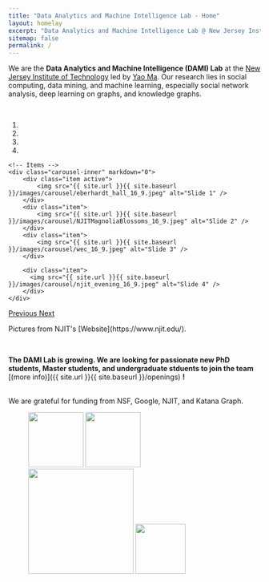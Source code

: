 ```yaml
---
title: "Data Analytics and Machine Intelligence Lab - Home"
layout: homelay
excerpt: "Data Analytics and Machine Intelligence Lab @ New Jersey Institute of Technology."
sitemap: false
permalink: /
---
```


We are the **Data Analytics and Machine Intelligence (DAMI) Lab** at the [New Jersey Institute of Technology](https://www.njit.edu/) led by [Yao Ma](https://web.njit.edu/~ym329/). Our research lies in social computing, data mining, and machine learning, especially social network analysis, deep learning on graphs, and knowledge graphs. 

<br>

<link rel = "stylesheet" href="/dami-lab/main.css">

<div markdown="0" id="carousel" class="carousel slide" data-ride="carousel" data-interval="4000" data-pause="hover" >
    <!-- Menu -->
    <ol class="carousel-indicators">
        <li data-target="#carousel" data-slide-to="0" class="active"></li>
        <li data-target="#carousel" data-slide-to="1"></li>
        <li data-target="#carousel" data-slide-to="2"></li>
        <li data-target="#carousel" data-slide-to="3"></li>
        <!-- <li data-target="#carousel" data-slide-to="4"></li> -->
        <!-- <li data-target="#carousel" data-slide-to="5"></li>
        <li data-target="#carousel" data-slide-to="6"></li> -->
    </ol>

    <!-- Items -->
    <div class="carousel-inner" markdown="0">
        <div class="item active">
            <img src="{{ site.url }}{{ site.baseurl }}/images/carousel/eberhardt_hall_16_9.jpeg" alt="Slide 1" />
        </div>
        <div class="item">
            <img src="{{ site.url }}{{ site.baseurl }}/images/carousel/NJITMagnoliaBlossoms_16_9.jpeg" alt="Slide 2" />
        </div>
        <div class="item">
            <img src="{{ site.url }}{{ site.baseurl }}/images/carousel/wec_16_9.jpeg" alt="Slide 3" />
        </div>

        <div class="item">
          <img src="{{ site.url }}{{ site.baseurl }}/images/carousel/njit_evening_16_9.jpeg" alt="Slide 4" />
        </div>
    </div>
  <a class="left carousel-control" href="#carousel" role="button" data-slide="prev">
    <span class="glyphicon glyphicon-chevron-left" aria-hidden="true"></span>
    <span class="sr-only">Previous</span>
  </a>
  <a class="right carousel-control" href="#carousel" role="button" data-slide="next">
    <span class="glyphicon glyphicon-chevron-right" aria-hidden="true"></span>
    <span class="sr-only">Next</span>
  </a>
</div>

<div class="center">
  <p> Pictures from NJIT's [Website](https://www.njit.edu/).</p>
  <p></p>
  <p></p>
</div>

<br>
 
 **The DAMI Lab is growing. We are looking for passionate new PhD students, Master students, and undergraduate stduents to join the team** [(more info)]({{ site.url }}{{ site.baseurl }}/openings) **!**


<br>
We are grateful for funding from NSF, Google, NJIT, and Katana Graph. 
<br>
<div class="center">
<figure class="fourth">
  <img src="{{ site.url }}{{ site.baseurl }}/images/logopic/NSF_Logo.jpeg" style="width: 110px">
  <img src = "{{ site.url }}{{ site.baseurl }}/images/logopic/logo_gcp.png" style="width: 110px">
  <img src="{{ site.url }}{{ site.baseurl }}/images/logopic/njit_logo.png" style="width: 210px">
  <img src="{{ site.url }}{{ site.baseurl }}/images/logopic/katana_logo.png" style="width: 100px">
</figure>
</div>
